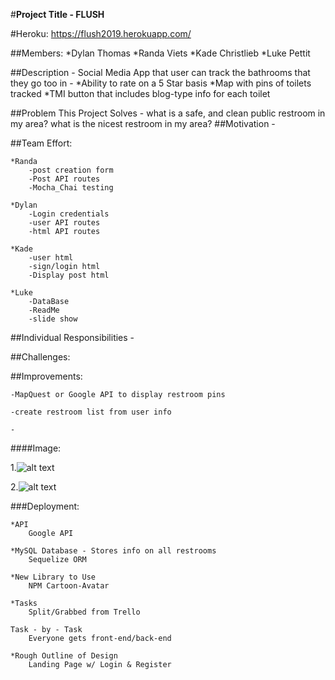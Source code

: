 #**Project Title - FLUSH**

#Heroku:
    https://flush2019.herokuapp.com/

##Members: 
    *Dylan Thomas
    *Randa Viets
    *Kade Christlieb
    *Luke Pettit

##Description -
    Social Media App that user can track the bathrooms that they go too in -
       *Ability to rate on a 5 Star basis
       *Map with pins of toilets tracked
       *TMI button that includes blog-type info for each toilet

##Problem This Project Solves -
    what is a safe, and clean public restroom in my area?
    what is the nicest restroom in my area?
##Motivation -

##Team Effort:

    *Randa 
        -post creation form
        -Post API routes
        -Mocha_Chai testing

    *Dylan
        -Login credentials
        -user API routes
        -html API routes

    *Kade
        -user html
        -sign/login html
        -Display post html

    *Luke
        -DataBase
        -ReadMe
        -slide show

##Individual Responsibilities - 

    
        
##Challenges: 
     

##Improvements:

    -MapQuest or Google API to display restroom pins

    -create restroom list from user info

    -

####Image:

1.![alt text]()

2.![alt text]()

###Deployment:

    *API 
        Google API

    *MySQL Database - Stores info on all restrooms
        Sequelize ORM

    *New Library to Use
        NPM Cartoon-Avatar

    *Tasks
        Split/Grabbed from Trello

    Task - by - Task
        Everyone gets front-end/back-end

    *Rough Outline of Design
        Landing Page w/ Login & Register

